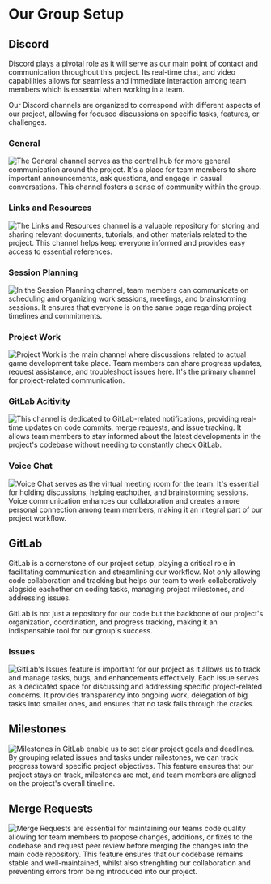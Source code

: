 # Our Group Setup

## Discord

Discord plays a pivotal role as it will serve as our main point of contact and communication throughout this project. Its real-time chat, and video capabilities allows for seamless and immediate interaction among team members which is essential when working in a team.

Our Discord channels are organized to correspond with different aspects of our project, allowing for focused discussions on specific tasks, features, or challenges. 

### General
![The General channel serves as the central hub for more general communication around the project. It's a place for team members to share important announcements, ask questions, and engage in casual conversations. This channel fosters a sense of community within the group.](group-setup-screenshots/general.png)

### Links and Resources
![The Links and Resources channel is a valuable repository for storing and sharing relevant documents, tutorials, and other materials related to the project. This channel helps keep everyone informed and provides easy access to essential references.](group-setup-screenshots/links.png)

### Session Planning
![In the Session Planning channel, team members can communicate on scheduling and organizing work sessions, meetings, and brainstorming sessions. It ensures that everyone is on the same page regarding project timelines and commitments.](group-setup-screenshots/session.png)

### Project Work
![Project Work is the main channel where discussions related to actual game development take place. Team members can share progress updates, request assistance, and troubleshoot issues here. It's the primary channel for project-related communication.](group-setup-screenshots/work.png)

### GitLab Acitivity
![This channel is dedicated to GitLab-related notifications, providing real-time updates on code commits, merge requests, and issue tracking. It allows team members to stay informed about the latest developments in the project's codebase without needing to constantly check GitLab.](group-setup-screenshots/gitlab.png)

### Voice Chat
![Voice Chat serves as the virtual meeting room for the team. It's essential for holding discussions, helping eachother, and brainstorming sessions. Voice communication enhances our collaboration and creates a more personal connection among team members, making it an integral part of our project workflow.](group-setup-screenshots/vc.png)

## GitLab

GitLab is a cornerstone of our project setup, playing a critical role in facilitating communication and streamlining our workflow. Not only allowing code collaboration and tracking but helps our team to work collaboratively alogside eachother on coding tasks, managing project milestones, and addressing issues. 

GitLab is not just a repository for our code but the backbone of our project's organization, coordination, and progress tracking, making it an indispensable tool for our group's success.

### Issues
![GitLab's Issues feature is important for our project as it allows us to track and manage tasks, bugs, and enhancements effectively. Each issue serves as a dedicated space for discussing and addressing specific project-related concerns. It provides transparency into ongoing work, delegation of big tasks into smaller ones, and ensures that no task falls through the cracks.](group-setup-screenshots/issues.png)

## Milestones
![Milestones in GitLab enable us to set clear project goals and deadlines. By grouping related issues and tasks under milestones, we can track progress toward specific project objectives. This feature ensures that our project stays on track, milestones are met, and team members are aligned on the project's overall timeline.](group-setup-screenshots/milestones.png)

## Merge Requests
![Merge Requests are essential for maintaining our teams code quality allowing for team members to propose changes, additions, or fixes to the codebase and request peer review before merging the changes into the main code repository. This feature ensures that our codebase remains stable and well-maintained, whilst also strenghting our collaboration and preventing errors from being introduced into our project.](group-setup-screenshots/merge.png)






